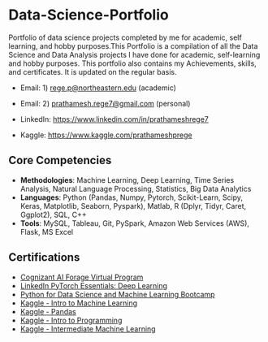 # Data-Science-Portfolio
Portfolio of data science projects completed by me for academic, self learning, and hobby purposes.This Portfolio is a compilation of all the Data Science and Data Analysis projects I have done for academic, self-learning and hobby purposes. This portfolio also contains my Achievements, skills, and certificates. It is updated on the regular basis.

* Email: 1) rege.p@northeastern.edu (academic)
* Email: 2) prathamesh.rege7@gmail.com (personal)
       
* LinkedIn: https://www.linkedin.com/in/prathameshrege7
* Kaggle: https://www.kaggle.com/prathameshprege


## Core Competencies

- **Methodologies**: Machine Learning, Deep Learning, Time Series Analysis, Natural Language Processing, Statistics, Big Data Analytics
- **Languages**: Python (Pandas, Numpy, Pytorch, Scikit-Learn, Scipy, Keras, Matplotlib, Seaborn, Pyspark), Matlab, R (Dplyr, Tidyr, Caret, Ggplot2), SQL, C++
- **Tools**: MySQL, Tableau, Git, PySpark, Amazon Web Services (AWS), Flask, MS Excel

## Certifications

- [Cognizant AI Forage Virtual Program](https://github.com/prime-netizen/Certificates/blob/main/CognizantAI_Forage_completion_certificate.pdf)
- [LinkedIn PyTorch Essentials: Deep Learning](https://github.com/prime-netizen/Certificates/blob/main/PytorchEssential.png)
- [Python for Data Science and Machine Learning Bootcamp](https://github.com/prime-netizen/Certificates/blob/main/UdemyPythonMLBootcamp.pdf)
- [Kaggle - Intro to Machine Learning](https://github.com/prime-netizen/Certificates/blob/main/Kaggle/Prathamesh%20P.%20Rege%20-%20Intro%20to%20Machine%20Learning.png)
- [Kaggle - Pandas](https://github.com/prime-netizen/Certificates/blob/main/Kaggle/Prathamesh%20P.%20Rege%20-%20Pandas.png)
- [Kaggle - Intro to Programming](https://github.com/prime-netizen/Certificates/blob/main/Kaggle/Prathamesh%20P.%20Rege%20-%20Intro%20to%20Programming.png)
- [Kaggle - Intermediate Machine Learning](https://github.com/prime-netizen/Certificates/blob/main/Kaggle/Prathamesh%20P.%20Rege%20-%20Intermediate%20Machine%20Learning.png)

